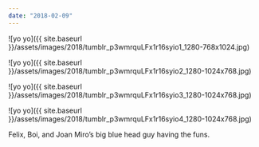```yaml
---
date: "2018-02-09"
---
```


![yo yo]({{ site.baseurl }}/assets/images/2018/tumblr_p3wmrquLFx1r16syio1_1280-768x1024.jpg)

![yo yo]({{ site.baseurl }}/assets/images/2018/tumblr_p3wmrquLFx1r16syio2_1280-1024x768.jpg)

![yo yo]({{ site.baseurl }}/assets/images/2018/tumblr_p3wmrquLFx1r16syio3_1280-1024x768.jpg)

![yo yo]({{ site.baseurl }}/assets/images/2018/tumblr_p3wmrquLFx1r16syio4_1280-1024x768.jpg)

Felix, Boi, and Joan Miro’s big blue head guy having the funs.
